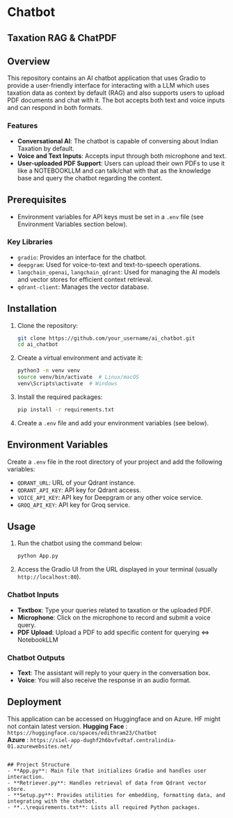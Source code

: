 # Chatbot 
## Taxation RAG & ChatPDF

## Overview
This repository contains an AI chatbot application that uses Gradio to provide a user-friendly interface for interacting with a LLM which uses taxation data as context by default (RAG) and also supports users to upload PDF documents and chat with it. The bot accepts both text and voice inputs and can respond in both formats.

### Features
- **Conversational AI**: The chatbot is capable of conversing about Indian Taxation by default.
- **Voice and Text Inputs**: Accepts input through both microphone and text.
- **User-uploaded PDF Support**: Users can upload their own PDFs to use it like a NOTEBOOKLLM and can talk/chat with that as the knowledge base and query the chatbot regarding the content.

## Prerequisites
- Environment variables for API keys must be set in a `.env` file (see Environment Variables section below).

### Key Libraries
- `gradio`: Provides an interface for the chatbot.
- `deepgram`: Used for voice-to-text and text-to-speech operations.
- `langchain_openai`, `langchain_qdrant`: Used for managing the AI models and vector stores for efficient context retrieval.
- `qdrant-client`: Manages the vector database.

## Installation

1. Clone the repository:
    ```sh
    git clone https://github.com/your_username/ai_chatbot.git
    cd ai_chatbot
    ```

2. Create a virtual environment and activate it:
    ```sh
    python3 -m venv venv
    source venv/bin/activate  # Linux/macOS
    venv\Scripts\activate  # Windows
    ```

3. Install the required packages:
    ```sh
    pip install -r requirements.txt
    ```

4. Create a `.env` file and add your environment variables (see below).

## Environment Variables
Create a `.env` file in the root directory of your project and add the following variables:
- `QDRANT_URL`: URL of your Qdrant instance.
- `QDRANT_API_KEY`: API key for Qdrant access.
- `VOICE_API_KEY`: API key for Deepgram or any other voice service.
- `GROQ_API_KEY`: API key for Groq service.

## Usage

1. Run the chatbot using the command below:
    ```sh
    python App.py
    ```
2. Access the Gradio UI from the URL displayed in your terminal (usually `http://localhost:80`).

### Chatbot Inputs
- **Textbox**: Type your queries related to taxation or the uploaded PDF.
- **Microphone**: Click on the microphone to record and submit a voice query.
- **PDF Upload**: Upload a PDF to add specific content for querying <=> NotebookLLM

### Chatbot Outputs
- **Text**: The assistant will reply to your query in the conversation box.
- **Voice**: You will also receive the response in an audio format.

## Deployment
This application can be accessed on Huggingface and on Azure.
HF might not contain latest version.
**Hugging Face** : ```https://huggingface.co/spaces/edithram23/Chatbot```<br>
**Azure** : ```https://siel-app-dughf2h6bvfvdtaf.centralindia-01.azurewebsites.net/```
```

## Project Structure
- **App.py**: Main file that initializes Gradio and handles user interaction.
- **Retriever.py**: Handles retrieval of data from Qdrant vector store.
- **Setup.py**: Provides utilities for embedding, formatting data, and integrating with the chatbot.
- **..\requirements.txt**: Lists all required Python packages.
